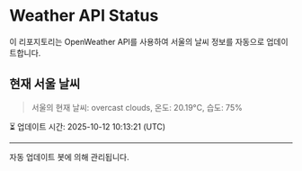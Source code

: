 
# Weather API Status

이 리포지토리는 OpenWeather API를 사용하여 서울의 날씨 정보를 자동으로 업데이트합니다.

## 현재 서울 날씨
> 서울의 현재 날씨: overcast clouds, 온도: 20.19°C, 습도: 75%

⏳ 업데이트 시간: 2025-10-12 10:13:21 (UTC)

---
자동 업데이트 봇에 의해 관리됩니다.
